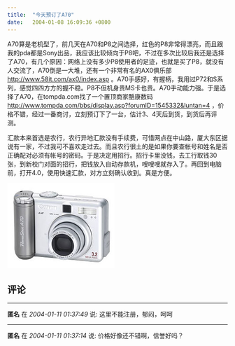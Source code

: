 ```yaml
---
title:  "今天预订了A70"
date:   2004-01-08 16:09:36 +0800
---
```


A70算是老机型了，前几天在A70和P8之间选择，红色的P8非常得漂亮，而且跟我的pda都是Sony出品，我应该比较倾向于P8吧，不过在多次比较后我还是选择了A70，有几个原因：网络上没有多少P8使用者的足迹，也就是买了P8，就没有人交流了，A70倒是一大堆，还有一个非常有名的AX0俱乐部 http://www.58it.com/ax0/index.asp 。A70手感好，有握柄，我用过P72和S系列，感觉四四方方的握不稳。P8不但机身贵MS卡也贵。A70手动能力强。于是选择了A70，在tompda.com找了一个置顶商家酷康数码 http://www.tompda.com/bbs/display.asp?forumID=1545332&luntan=4 ，价格不错，经过一番商讨，立刻预订下了一台，估计3、4天后到货，到货后再评测。  

汇款本来首选是农行，农行异地汇款没有手续费，可惜网点在中山路，厦大东区据说有一家，不过我可不喜欢走过去。而且农行很土的是如果你要查帐号和姓名是否正确配对必须有帐号的密码。于是决定用招行。招行卡里没钱，去工行取钱30张，到新校门对面的招行，把钱放入自动存款机，嗖嗖嗖就存入了。再回到电脑前，打开4.0，使用快速汇款，对方立刻确认收到。真是方便。  

![](/images/2011/a70/a70.jpg)  


## 评论

*****
**匿名** 在 *2004-01-11 01:37:49* 说: 这里不能注册，郁闷，呵呵

*****
**匿名** 在 *2004-01-11 01:37:14* 说: 价格好像还不错啊，信誉好吗？

